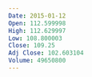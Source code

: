 ```yaml
---
Date: 2015-01-12
Open: 112.599998
High: 112.629997
Low: 108.800003
Close: 109.25
Adj Close: 102.603104
Volume: 49650800
---
```

